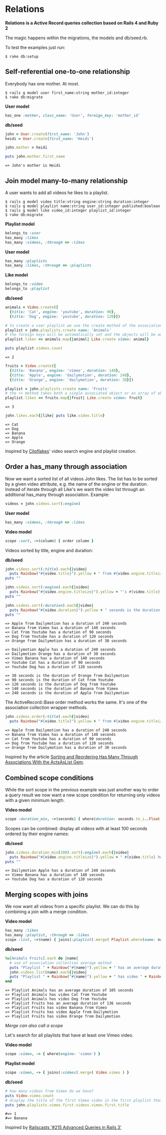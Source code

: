 # Relations

**Relations is a Active Record queries collection based on Rails 4 and Ruby 2**

The magic happens within the migrations, the models and db/seed.rb.

To test the examples just run:

```
$ rake db:setup
```

## Self-referential one-to-one relationship
Everybody has one mother. At most.

```
$ rails g model user first_name:string mother_id:integer
$ rake db:migrate
```

**User model**

```ruby
has_one :mother, class_name: 'User', foreign_key: 'mother_id'
```

**db/seed**

```ruby
john = User.create(first_name: 'John')
heidi = User.create(first_name: 'Heidi')

john.mother = heidi

puts john.mother.first_name
```

```
=> John's mother is Heidi
```

## Join model many-to-many relationship
A user wants to add all videos he likes to a playlist.

```
$ rails g model video title:string engine:string duration:integer
$ rails g model playlist name:string user_id:integer published:boolean
$ rails g model like video_id:integer playlist_id:integer
$ rake db:migrate
```

**Playlist model**

```ruby
belongs_to :user
has_many :likes
has_many :videos, :through => :likes
```

**User model**

```ruby
has_many :playlists
has_many :likes, :through => :playlists
```

**Like model**

```ruby
belongs_to :video
belongs_to :playlist
```

**db/seed**

```ruby
animals = Video.create([
  {title: 'Cat', engine: 'youtube', duration: 90},
  {title: 'Dog', engine: 'youtube', duration: 120}])

# to create a user playlist we use the create method of the association proxy
playlist = john.playlists.create name: 'Animals'
# the foreign keys will be automatically set and the objects will be automatically saved by the << method
playlist.likes << animals.map{|animal| Like.create video: animal}

puts playlist.videos.count
```
```
=> 2
```

```ruby
fruits = Video.create([
  {title: 'Banana', engine: 'vimeo', duration: 140},
  {title: 'Apple', engine: 'dailymotion', duration: 240},
  {title: 'Orange', engine: 'dailymotion', duration: 30}])

playlist = john.playlists.create name: 'Fruits'
# the << method takes both a single associated object or an array of objects
playlist.likes << fruits.map{|fruit| Like.create video: fruit}
```
```
=> 3
```

```ruby
john.likes.each{|like| puts like.video.title}
```

```
=> Cat
=> Dog
=> Banana
=> Apple
=> Orange
```

Inspired by [Clipflakes](http://blog.clipflakes.tv/2011/05/26/relaunch-der-website/)' video search engine and playlist creation.


## Order a has_many through association

Now we want a sorted list of all videos John likes. The list has to be sorted by a given video attribute, e.g. the name of the engine or the duration. Instead of iterate through all Like's we want the video list through an additional has_many through association. Example:

```ruby
videos = john.videos.sort(:engine)
```

**User model**

```ruby
has_many :videos, :through => :likes
```

**Video model**

```ruby
scope :sort, ->(column) { order column }
```

Videos sorted by title, engine and duration:

**db/seed**

```ruby
john.videos.sort(:title).each{|video| 
  puts Rainbow("#{video.title}").yellow + " from #{video.engine.titleize} has a duration of #{video.duration} seconds"}
puts ""

john.videos.sort(:engine).each{|video| 
  puts Rainbow("#{video.engine.titleize}").yellow + "'s #{video.title} has a duration of #{video.duration} seconds"}
puts ""

john.videos.sort(:duration).each{|video| 
  puts Rainbow("#{video.duration}").yellow + " seconds is the duration of #{video.title} from #{video.engine.titleize}"}
puts ""
```

```
=> Apple from Dailymotion has a duration of 240 seconds
=> Banana from Vimeo has a duration of 140 seconds
=> Cat from Youtube has a duration of 90 seconds
=> Dog from Youtube has a duration of 120 seconds
=> Orange from Dailymotion has a duration of 30 seconds

=> Dailymotion Apple has a duration of 240 seconds
=> Dailymotion Orange has a duration of 30 seconds
=> Vimeo Banana has a duration of 140 seconds
=> Youtube Cat has a duration of 90 seconds
=> Youtube Dog has a duration of 120 seconds

=> 30 seconds is the duration of Orange from Dailymotion
=> 90 seconds is the duration of Cat from Youtube
=> 120 seconds is the duration of Dog from Youtube
=> 140 seconds is the duration of Banana from Vimeo
=> 240 seconds is the duration of Apple from Dailymotion
```

The ActiveRecord::Base order method works the same. It's one of the association collection wrapper methods.

```ruby
john.videos.order(:title).each{|video| 
  puts Rainbow("#{video.title}").yellow + " from #{video.engine.titleize} has a duration of #{video.duration} seconds"}
```

```
=> Apple from Dailymotion has a duration of 240 seconds
=> Banana from Vimeo has a duration of 140 seconds
=> Cat from Youtube has a duration of 90 seconds
=> Dog from Youtube has a duration of 120 seconds
=> Orange from Dailymotion has a duration of 30 seconds
```

Inspired by the article [Sorting and Reordering Has Many Through Associations With the ActsAsList Gem](http://easyactiverecord.com/blog/2014/11/11/sorting-and-reordering-lists-with-the-actsaslist-gem/).


## Combined scope conditions

While the sort scope in the previous example was just another way to order a query result we now want a new scope condition for returning only videos with a given minimum length.

**Video model**

```ruby
scope :duration_min, ->(seconds) { where(duration: seconds.to_i..Float::INFINITY) }
```

Scopes can be combined: display all videos with at least 100 seconds ordered by their engine names:

**db/seed**

```ruby
john.videos.duration_min(100).sort(:engine).each{|video| 
  puts Rainbow("#{video.engine.titleize}").yellow + " #{video.title} has a duration of #{video.duration} seconds"}
puts ""
```

```
=> Dailymotion Apple has a duration of 240 seconds
=> Vimeo Banana has a duration of 140 seconds
=> Youtube Dog has a duration of 120 seconds
```

## Merging scopes with joins

We now want all videos from a specific playlist. We can do this by combining a join with a merge condition.

**Video model**

```ruby
has_many :likes
has_many :playlist, :through => :likes
scope :list, ->(name) { joins(:playlist).merge( Playlist.where(name: name) )}
```

**db/seed**

```ruby
%w[Animals Fruits].each do |name|
  # use of association collection average method
  puts "Playlist " + Rainbow("#{name}").yellow + " has an average duration of " + Rainbow("#{john.videos.list(name).average(:duration).to_i}").yellow + " seconds"
  john.videos.list(name).each{|video| 
  puts "Playlist " + Rainbow("#{name}").yellow + " has video " + Rainbow("#{video.title}").yellow + " from #{video.engine.titleize}"}
end
```

```
=> Playlist Animals has an average duration of 105 seconds
=> Playlist Animals has video Cat from Youtube
=> Playlist Animals has video Dog from Youtube
=> Playlist Fruits has an average duration of 136 seconds
=> Playlist Fruits has video Banana from Vimeo
=> Playlist Fruits has video Apple from Dailymotion
=> Playlist Fruits has video Orange from Dailymotion
```

*Merge can also call a scope*

Let's search for all playlists that have at least one Vimeo video.

**Video model**

```ruby
scope :vimeo, -> { where(engine: 'vimeo') }
```

**Playlist model**

```ruby
scope :vimeo, -> { joins(:videos).merge( Video.vimeo ) }
```

**db/seed**

```ruby
# how many videos from Vimeo do we have?
puts Video.vimeo.count
# display the title of the first Vimeo video in the first playlist that has at least one video from Vimeo
puts john.playlists.vimeo.first.videos.vimeo.first.title
```

```
#=> 1
#=> Banana
```

Inspired by [Railscasts '#215 Advanced Queries in Rails 3'](http://railscasts.com/episodes/215-advanced-queries-in-rails-3)
